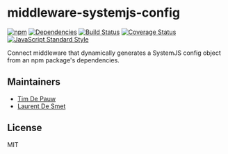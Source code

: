 # middleware-systemjs-config

[![npm](https://img.shields.io/npm/v/middleware-systemjs-config.svg)](https://www.npmjs.com/package/middleware-systemjs-config) [![Dependencies](https://img.shields.io/david/zentrick/middleware-systemjs-config.svg)](https://david-dm.org/zentrick/middleware-systemjs-config) [![Build Status](https://img.shields.io/travis/zentrick/middleware-systemjs-config.svg)](https://travis-ci.org/zentrick/middleware-systemjs-config) [![Coverage Status](https://img.shields.io/coveralls/zentrick/middleware-systemjs-config.svg)](https://coveralls.io/r/zentrick/middleware-systemjs-config) [![JavaScript Standard Style](https://img.shields.io/badge/code%20style-standard-brightgreen.svg)](https://github.com/feross/standard)

Connect middleware that dynamically generates a SystemJS config object from an npm package's dependencies.

## Maintainers

- [Tim De Pauw](https://github.com/timdp)
- [Laurent De Smet](https://github.com/laurentdesmet)

## License

MIT
